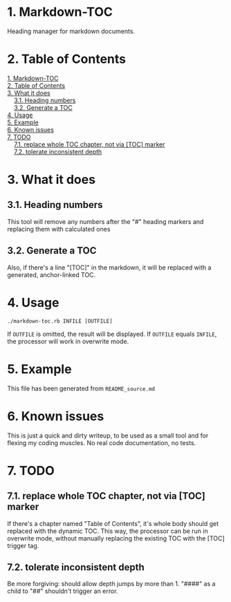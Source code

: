 # <a name="md-toc_0"></a>1. Markdown-TOC
Heading manager for markdown documents.

# <a name="md-toc_1"></a>2. Table of Contents
[1. Markdown-TOC](#md-toc_0)<br>
[2. Table of Contents](#md-toc_1)<br>
[3. What it does](#md-toc_2)<br>
&nbsp;&nbsp;&nbsp;&nbsp;[3.1. Heading numbers](#md-toc_3)<br>
&nbsp;&nbsp;&nbsp;&nbsp;[3.2. Generate a TOC](#md-toc_4)<br>
[4. Usage](#md-toc_5)<br>
[5. Example](#md-toc_6)<br>
[6. Known issues](#md-toc_7)<br>
[7. TODO](#md-toc_8)<br>
&nbsp;&nbsp;&nbsp;&nbsp;[7.1. replace whole TOC chapter, not via [TOC] marker](#md-toc_9)<br>
&nbsp;&nbsp;&nbsp;&nbsp;[7.2. tolerate inconsistent depth](#md-toc_10)

# <a name="md-toc_2"></a>3. What it does

## <a name="md-toc_3"></a>3.1. Heading numbers
This tool will remove any numbers after the "#" heading markers and replacing them with calculated ones

## <a name="md-toc_4"></a>3.2. Generate a TOC
Also, if there's a line "[TOC]" in the markdown, it will be replaced with a generated, anchor-linked TOC.

# <a name="md-toc_5"></a>4. Usage

    ./markdown-toc.rb INFILE [OUTFILE]

If `OUTFILE` is omitted, the result will be displayed.
If `OUTFILE` equals `INFILE`, the processor will work in overwrite mode.

# <a name="md-toc_6"></a>5. Example
This file has been generated from `README_source.md`

# <a name="md-toc_7"></a>6. Known issues
This is just a quick and dirty writeup, to be used as a small tool and for flexing my coding muscles.
No real code documentation, no tests.

# <a name="md-toc_8"></a>7. TODO

## <a name="md-toc_9"></a>7.1. replace whole TOC chapter, not via [TOC] marker
If there's a chapter named "Table of Contents", it's whole body should get replaced with the dynamic TOC. This
way, the processor can be run in overwrite mode, without manually replacing the existing TOC with the [TOC] trigger tag.

## <a name="md-toc_10"></a>7.2. tolerate inconsistent depth
Be more forgiving: should allow depth jumps by more than 1.
"####" as a child to "##" shouldn't trigger an error.
